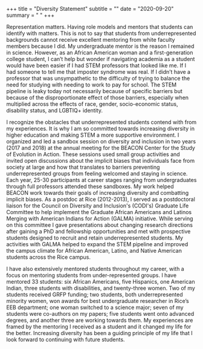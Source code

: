 +++
title = "Diversity Statement"
subtitle = ""
date = "2020-09-20"
summary = " "
+++

Representation matters. Having role models and mentors that students can identify with matters. This is not to say that students from underrepresented backgrounds cannot receive excellent mentoring from white faculty members because I did. My undergraduate mentor is the reason I remained in science. However, as an African American woman and a first-generation college student, I can’t help but wonder if navigating academia as a student would have been easier if I had STEM professors that looked like me. If I had someone to tell me that imposter syndrome was real. If I didn’t have a professor that was unsympathetic to the difficulty of trying to balance the need for studying with needing to work to pay for school. The STEM pipeline is leaky today not necessarily because of specific barriers but because of the disproportionate effect of those barriers, especially when multiplied across the effects of race, gender, socio-economic status, disability status, and LGBTIQ+ identity. 

I recognize the obstacles that underrepresented students contend with from my experiences. It is why I am so committed towards increasing diversity in higher education and making STEM a more supportive environment. I organized and led a sandbox session on diversity and inclusion in two years (2017 and 2018) at the annual meeting for the BEACON Center for the Study of Evolution in Action. These sessions used small group activities and invited open discussions about the implicit biases that individuals face from society at large and how that translates to barriers preventing underrepresented groups from feeling welcomed and staying in science. Each year, 25-30 participants at career stages ranging from undergraduates through full professors attended these sandboxes. My work helped BEACON work towards their goals of increasing diversity and combatting implicit biases. As a postdoc at Rice (2012-2013), I served as a postdoctoral liaison for the Council on Diversity and Inclusion's (CODI's) Graduate Life Committee to help implement the Graduate African Americans and Latinos Merging with American Indians for Action (GALMA) initiative. While serving on this committee I gave presentations about changing research directions after gaining a PhD and fellowship opportunities and met with prospective students designed to recruit and retain underrepresented students. My activities with GALMA helped to expand the STEM pipeline and improved the campus climate for African American, Latino, and Native American students across the Rice campus.

I have also extensively mentored students throughout my career, with a focus on mentoring students from under-represented groups. I have mentored 33 students: six African Americans, five Hispanics, one American Indian, three students with disabilities, and twenty-three women. Two of my students received GRFP funding; two students, both underrepresented minority women, won awards for best undergraduate researcher in Rice’s EEB department; one woman switched to a science major; seven of my students  were co-authors on my papers; five students went onto advanced degrees, and another three are working towards them. My experiences are framed by the mentoring I received as a student and it changed my life for the better. Increasing diversity has been a guiding principle of my life that I look forward to continuing with future students.